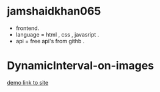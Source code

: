 # jamshaidkhan065
- frontend. 
- language = html , css , javasript .
- api = free api's from githb .


# DynamicInterval-on-images
[demo link to site](https://jamshaidkhan065.github.io/DynamicInterval-on-images/index.html)

